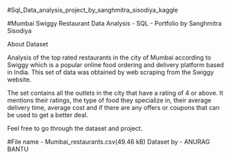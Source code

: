 #Sql_Data_analysis_project_by_sanghmitra_sisodiya_kaggle

#Mumbai Swiggy Restaurant Data Analysis - SQL - Portfolio by Sanghmitra Sisodiya 

About Dataset

Analysis of the top rated restaurants in the city of Mumbai according to Swiggy which is a popular online food ordering and delivery platform based in India. This set of data was obtained by web scraping from the Swiggy website.

The set contains all the outlets in the city that have a rating of 4 or above. It mentions their ratings, the type of food they specialize in, their average delivery time, average cost and if there are any offers or coupons that can be used to get a better deal.

Feel free to go through the dataset and project.

#File name - Mumbai_restaurants.csv(49.46 kB)
Dataset by - ANURAG BANTU 
